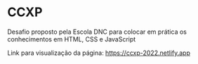 # CCXP
Desafio proposto pela Escola DNC para colocar em prática os conhecimentos em HTML, CSS e JavaScript  

Link para visualização da página: https://ccxp-2022.netlify.app
